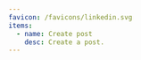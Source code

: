 ```yaml
---
favicon: /favicons/linkedin.svg
items:
  - name: Create post
    desc: Create a post.
---
```


<script setup>
  import CustomListing from '../../components/CustomListing.vue'
</script>

<CustomListing />
